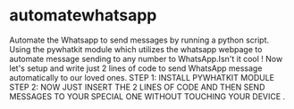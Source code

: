 # automatewhatsapp
Automate the Whatsapp to send messages by running a python script. Using the pywhatkit module which utilizes the whatsapp webpage to automate message sending to any number to WhatsApp.Isn't it cool !  Now let's setup and write just 2 lines of code to send WhatsApp message automatically to our loved ones.  STEP 1: INSTALL PYWHATKIT MODULE  STEP 2: NOW JUST INSERT THE 2 LINES OF CODE AND THEN SEND MESSAGES TO YOUR SPECIAL ONE WITHOUT TOUCHING YOUR DEVICE .
